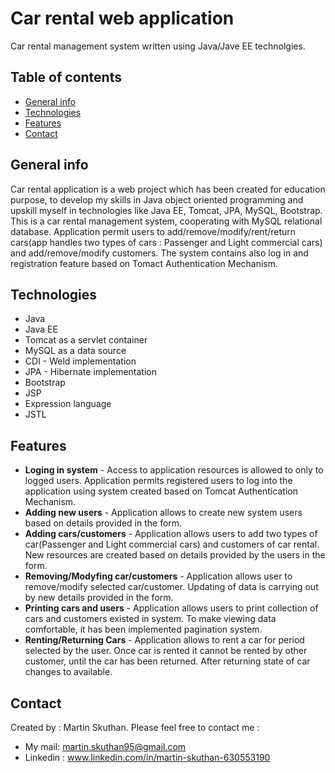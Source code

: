 # Car rental web application 
Car rental management system written using Java/Jave EE technolgies.

## Table of contents
* [General info](#general-info)
* [Technologies](#technologies)
* [Features](#features)
* [Contact](#contact)

## General info
Car rental application is a web project which has been created for education purpose, to develop my skills in Java object oriented programming and upskill myself in technologies like Java EE, Tomcat, JPA, MySQL, Bootstrap. This is a car rental  management system, cooperating with MySQL relational database. Application permit users to add/remove/modify/rent/return cars(app handles two types of cars : Passenger and Light commercial cars) and add/remove/modify customers. The system contains also log in and registration feature based on Tomact Authentication Mechanism. 

## Technologies
* Java
* Java EE
* Tomcat as a servlet container
* MySQL as a data source
* CDI - Weld implementation
* JPA - Hibernate implementation
* Bootstrap
* JSP
* Expression language 
* JSTL

## Features
* **Loging in system** - Access to application resources is allowed to only to logged users. Application permits registered users to log into the application using system created based on Tomcat Authentication Mechanism.
* **Adding new users** - Application allows to create new system users based on details provided in the form.
* **Adding cars/customers** - Application allows users to add two types of car(Passenger and Light commercial cars) and customers of car rental. New resources are created based on details provided by the users in the form. 
* **Removing/Modyfing car/customers** - Application allows user to remove/modify selected car/customer. Updating of data is carrying out by new details provided in the form.
* **Printing cars and users** - Application allows users to print collection of cars and customers existed in system. To make viewing data comfortable, it has been implemented pagination system.
* **Renting/Returning Cars** - Application allows to rent a car for period selected by the user. Once car is rented it cannot be rented by other customer, until the car has been returned. After returning state of car changes to available.

## Contact
Created by : Martin Skuthan. Please feel free to contact me :
* My mail: martin.skuthan95@gmail.com
* Linkedin : www.linkedin.com/in/martin-skuthan-630553190
